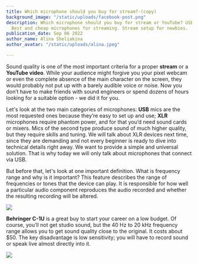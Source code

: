 ```yaml
---
title: Which microphone should you buy for stream?-(copy)
background_image: "/static/uploads/facebook-post.png"
description: Which microphone should you buy for stream or YouTube? USB and XLR microphones.
  Best and cheap microphones for streaming. Stream setup for newbies.
publication_date: Sep 06 2022
author_name: Alina Sheliakina
author_avatar: "/static/uploads/alina.jpeg"

---
```

Sound quality is one of the most important criteria for a proper **stream** or a **YouTube video**. While your audience might forgive you your pixel webcam or even the complete absence of the main character on the screen, they would probably not put up with a barely audible voice or noise. Now you don’t have to make friends with sound engineers or spend dozens of hours looking for a suitable option - we did it for you.

Let's look at the two main categories of microphones: **USB** mics are the most requested ones because they’re easy to set up and use; **XLR** microphones require phantom power, and for that you’d need sound cards or mixers. Mics of the second type produce sound of much higher quality, but they require skills and tuning. We will talk about XLR devices next time, since they are demanding and not every beginner is ready to dive into technical details right away. We want to provide a simple and universal solution. That is why today we will only talk about microphones that connect via USB.

But before that, let's look at one important definition. What is frequency range and why is it important? This feature describes the range of frequencies or tones that the device can play. It is responsible for how well a particular audio component reproduces the audio recorded and whether the resulting recording will be altered.

![](https://blog.organization.gg/blog/content/images/2022/05/1409.500x0.jpeg)

**Behringer C-1U** is a great buy to start your career on a low budget. Of course, you’ll not get studio sound, but the 40 Hz to 20 kHz frequency range allows you to get sound quality close to the original. It costs about $50. The key disadvantage is low sensitivity; you will have to record sound or speak live almost directly into it.

![](https://blog.organization.gg/blog/content/images/2022/05/f7e7f84a-9ee4-4e0a-91e7-bd207941d2cf_1.b73ac03456109cff2730978d2fb155f0.jpeg)